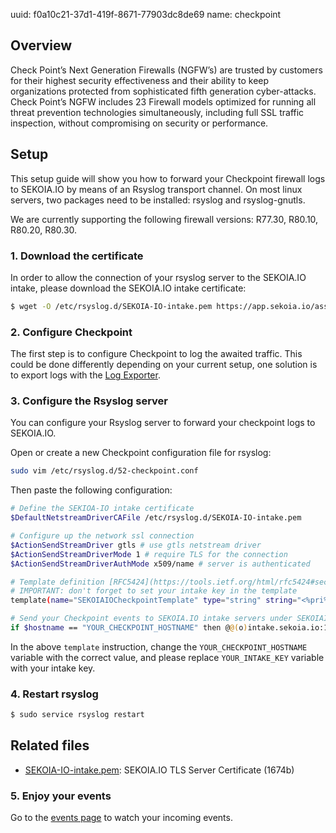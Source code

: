 uuid: f0a10c21-37d1-419f-8671-77903dc8de69
name: checkpoint

## Overview

Check Point’s Next Generation Firewalls (NGFW’s) are trusted by customers for their highest security effectiveness and their ability to keep organizations protected from sophisticated fifth generation cyber-attacks. Check Point’s NGFW includes 23 Firewall models optimized for running all threat prevention technologies simultaneously, including full SSL traffic inspection, without compromising on security or performance.

## Setup

This setup guide will show you how to forward your Checkpoint firewall logs
to SEKOIA.IO by means of an Rsyslog transport channel.
On most linux servers, two packages need to be installed: rsyslog and rsyslog-gnutls.

We are currently supporting the following firewall versions: R77.30, R80.10, R80.20, R80.30.

### 1. Download the certificate
In order to allow the connection of your rsyslog server to the SEKOIA.IO intake, please download the SEKOIA.IO intake certificate:

```bash
$ wget -O /etc/rsyslog.d/SEKOIA-IO-intake.pem https://app.sekoia.io/assets/files/SEKOIA-IO-intake.pem
```

### 2. Configure Checkpoint
The first step is to configure Checkpoint to log the awaited traffic.
This could be done differently depending on your current setup, one solution is to export logs with the [Log Exporter](https://supportcenter.checkpoint.com/supportcenter/portal?eventSubmit_doGoviewsolutiondetails=&solutionid=sk122323).

### 3. Configure the Rsyslog server
You can configure your Rsyslog server to forward your checkpoint logs to SEKOIA.IO.

Open or create a new Checkpoint configuration file for rsyslog:
```bash
sudo vim /etc/rsyslog.d/52-checkpoint.conf
```

Then paste the following configuration:
```bash
# Define the SEKIOA-IO intake certificate
$DefaultNetstreamDriverCAFile /etc/rsyslog.d/SEKOIA-IO-intake.pem

# Configure up the network ssl connection
$ActionSendStreamDriver gtls # use gtls netstream driver
$ActionSendStreamDriverMode 1 # require TLS for the connection
$ActionSendStreamDriverAuthMode x509/name # server is authenticated

# Template definition [RFC5424](https://tools.ietf.org/html/rfc5424#section-7.2.2)
# IMPORTANT: don't forget to set your intake key in the template
template(name="SEKOIAIOCheckpointTemplate" type="string" string="<%pri%>1 %timestamp:::date-rfc3339% %hostname% %app-name% %procid% LOG [SEKOIA@53288 intake_key=\"YOUR_INTAKE_KEY\"] CEF:%msg%\n")

# Send your Checkpoint events to SEKOIA.IO intake servers under SEKOIAIOCheckpointTemplate template
if $hostname == "YOUR_CHECKPOINT_HOSTNAME" then @@(o)intake.sekoia.io:10514;SEKOIAIOCheckpointTemplate
```

In the above `template` instruction, change the `YOUR_CHECKPOINT_HOSTNAME` variable with the correct value, and please replace `YOUR_INTAKE_KEY` variable with your intake key.

### 4. Restart rsyslog

```bash
$ sudo service rsyslog restart
```

## Related files
- [SEKOIA-IO-intake.pem](https://app.sekoia.io/assets/files/SEKOIA-IO-intake.pem): SEKOIA.IO TLS Server Certificate (1674b)

### 5. Enjoy your events
Go to the [events page](https://app.sekoia.io/sic/events) to watch your incoming events.
